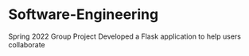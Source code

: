 # Software-Engineering
Spring 2022 Group Project
Developed a Flask application to help users collaborate
